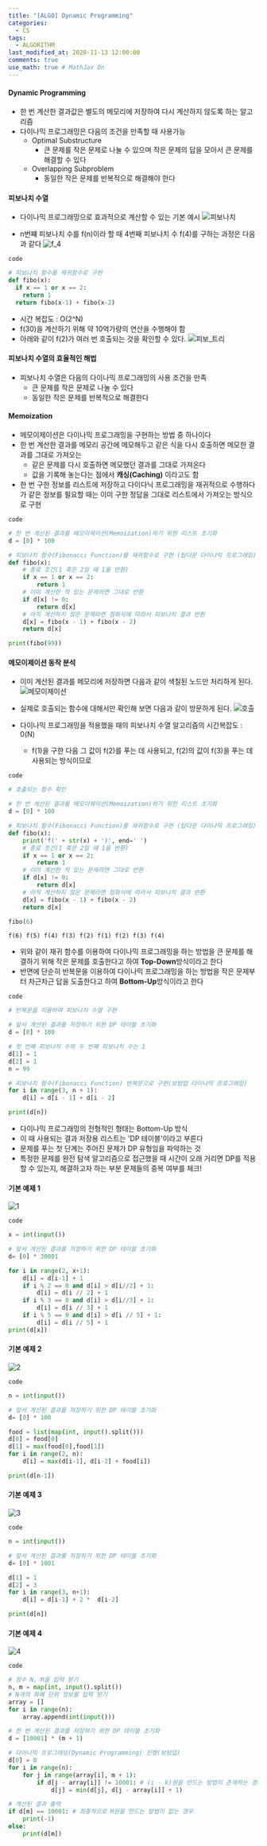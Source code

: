 ```yaml
---
title: "[ALGO] Dynamic Programming"
categories: 
  - CS
tags:
  - ALGORITHM
last_modified_at: 2020-11-13 12:00:00
comments: true
use_math: true # MathJax On
---
```


#### Dynamic Programming

- 한 번 계산한 결과값은 별도의 메모리에 저장하여 다시 계산하지 않도록 하는 알고리즘
- 다이나믹 프로그래밍은 다음의 조건을 만족할 때 사용가능
  - Optimal Substructure
    - 큰 문제를 작은 문제로 나눌 수 있으며 작은 문제의 답을 모아서 큰 문제를 해결할 수 있다
  - Overlapping Subproblem
    - 동일한 작은 문제를 반복적으로 해결해야 한다

#### 피보나치 수열
- 다이나믹 프로그래밍으로 효과적으로 계산할 수 있는 기본 예시
![피보나치](https://user-images.githubusercontent.com/62474292/104395236-a3b07e00-558b-11eb-9807-d47d16ce6f57.JPG)

- n번쨰 피보나치 수를 f(n)이라 할 때 4번째 피보나치 수 f(4)를 구하는 과정은 다음과 같다
![f_4](https://user-images.githubusercontent.com/62474292/104395238-a4e1ab00-558b-11eb-895c-9d4a3c4742c9.JPG)

`code`
```py
# 피보나치 함수를 재귀함수로 구현
def fibo(x):
  if x == 1 or x == 2:
    return 1
  return fibo(x-1) + fibo(x-2)
```
- 시간 복잡도 : O(2^N)
- f(30)을 계산하기 위해 약 10억가량의 연산을 수행해야 함
- 아래와 같이 f(2)가 여러 번 호출되는 것을 확인할 수 있다.
![피보_트리](https://user-images.githubusercontent.com/62474292/104395241-a612d800-558b-11eb-9a75-916b9d4ecb4b.JPG)

#### 피보나치 수열의 효율적인 해법
- 피보나치 수열은 다음의 다이나믹 프로그래밍의 사용 조건을 만족
  - 큰 문제를 작은 문제로 나눌 수 있다
  - 동일한 작은 문제를 반복적으로 해결한다
  
#### Memoization
- 메모이제이션은 다이나믹 프로그래밍을 구현하는 방법 중 하나이다
- 한 번 계산한 결과를 메모리 공간에 메모해두고 같은 식을 다시 호출하면 메모한 결과를 그대로 가져오는 
  - 같은 문제를 다시 호출하면 메모했던 결과를 그대로 가져온다
  - 값을 기록해 놓는다는 점에서 **캐싱(Caching)** 이라고도 함
- 한 번 구한 정보를 리스트에 저장하고 다이다닉 프로그래밍을 재귀적으로 수행하다가 같은 정보를 필요할 때는 이미 구한 정답을 그대로 리스트에서 가져오는 방식으로 구현

`code`
```py
# 한 번 계산된 결과를 메모이제이션(Memoization)하기 위한 리스트 초기화
d = [0] * 100

# 피보나치 함수(Fibonacci Function)를 재귀함수로 구현 (탑다운 다이나믹 프로그래밍)
def fibo(x):
    # 종료 조건(1 혹은 2일 때 1을 반환)
    if x == 1 or x == 2:
        return 1
    # 이미 계산한 적 있는 문제라면 그대로 반환
    if d[x] != 0:
        return d[x]
    # 아직 계산하지 않은 문제라면 점화식에 따라서 피보나치 결과 반환
    d[x] = fibo(x - 1) + fibo(x - 2)
    return d[x]

print(fibo(99))
```

#### 메모이제이션 동작 분석
- 이미 계산된 결과를 메모리에 저장하면 다음과 같이 색칠된 노드만 처리하게 된다.
![메모이제이션](https://user-images.githubusercontent.com/62474292/104401455-939e9b80-5597-11eb-90f8-1c3532be6869.JPG)

- 실제로 호출되는 함수에 대해서만 확인해 보면 다음과 같이 방문하게 된다.
![호출](https://user-images.githubusercontent.com/62474292/104401459-94cfc880-5597-11eb-9de9-4a71ae138d8a.JPG)

- 다이나믹 프로그래밍을 적용했을 때의 피보나치 수열 알고리즘의 시간복잡도 : 0(N)
  - f(1)을 구한 다음 그 값이 f(2)를 푸는 데 사용되고, f(2)의 값이 f(3)을 푸는 데 사용되는 방식이므로

`code`
```py
# 호출되는 함수 확인

# 한 번 계산된 결과를 메모이제이션(Memoization)하기 위한 리스트 초기화
d = [0] * 100

# 피보나치 함수(Fibonacci Function)를 재귀함수로 구현 (탑다운 다이나믹 프로그래밍)
def fibo(x):
    print('f(' + str(x) + ')', end=' ')
    # 종료 조건(1 혹은 2일 때 1을 반환)
    if x == 1 or x == 2:
        return 1
    # 이미 계산한 적 있는 문제라면 그대로 반환
    if d[x] != 0:
        return d[x]
    # 아직 계산하지 않은 문제라면 점화식에 따라서 피보나치 결과 반환
    d[x] = fibo(x - 1) + fibo(x - 2)
    return d[x]

fibo(6)
```
```
f(6) f(5) f(4) f(3) f(2) f(1) f(2) f(3) f(4)
```

- 위와 같이 재귀 함수를 이용하여 다이나믹 프로그래밍을 하는 방법을 큰 문제를 해결하기 위해 작은 문제를 호출한다고 하여 **Top-Down**방식이라고 한다
- 반면에 단순히 반복문을 이용하여 다이나믹 프로그래밍을 하는 방법을 작은 문제부터 차근차근 답을 도출한다고 하여 **Bottom-Up**방식이라고 한다

`code`
```py
# 반복문을 이용하여 피보나치 수열 구현

# 앞서 계산된 결과를 저장하기 위한 DP 테이블 초기화
d = [0] * 100

# 첫 번째 피보나치 수와 두 번째 피보나치 수는 1
d[1] = 1
d[2] = 1
n = 99

# 피보나치 함수(Fibonacci Function) 반복문으로 구현(보텀업 다이나믹 프로그래밍)
for i in range(3, n + 1):
    d[i] = d[i - 1] + d[i - 2]

print(d[n])
```

- 다이나믹 프로그래밍의 전형적인 형태는 Bottom-Up 방식
- 이 때 사용되는 결과 저장용 리스트는 'DP 테이블'이라고 부른다
- 문제를 푸는 첫 단계는 주어진 문제가 DP 유형임을 파악하는 것
- 특정한 문제를 완전 탐색 알고리즘으로 접근했을 때 시간이 오래 거리면 DP를 적용할 수 있는지, 해결하고자 하는 부분 문제들의 중복 여부를 체크!




#### 기본 예제 1
![1](https://user-images.githubusercontent.com/62474292/104384001-16156400-5574-11eb-854b-b7cd675b35ab.JPG)

`code`
```py
x = int(input())

# 앞서 계산된 결과를 저장하기 위한 DP 테이블 초기화
d= [0] * 30001

for i in range(2, x+1):
    d[i] = d[i-1] + 1
    if i % 2 == 0 and d[i] > d[i//2] + 1:
        d[i] = d[i // 2] + 1
    if i % 3 == 0 and d[i] > d[i//3] + 1:
        d[i] = d[i // 3] + 1
    if i % 5 == 0 and d[i] > d[i // 5] + 1:
        d[i] = d[i // 5] + 1
print(d[x])
```

#### 기본 예제 2
![2](https://user-images.githubusercontent.com/62474292/104383998-16156400-5574-11eb-893f-2b95583fa25f.JPG)

`code`
```py
n = int(input())

# 앞서 계산된 결과를 저장하기 위한 DP 테이블 초기화
d= [0] * 100

food = list(map(int, input().split()))
d[0] = food[0]
d[1] = max(food[0],food[1])
for i in range(2, n):
    d[i] = max(d[i-1], d[i-2] + food[i])

print(d[n-1])
```

#### 기본 예제 3
![3](https://user-images.githubusercontent.com/62474292/104383997-157ccd80-5574-11eb-84e3-b072f346e9c3.JPG)

`code`
```py
n = int(input())

# 앞서 계산된 결과를 저장하기 위한 DP 테이블 초기화
d= [0] * 1001

d[1] = 1
d[2] = 3
for i in range(3, n+1):
    d[i] = d[i-1] + 2 *  d[i-2]

print(d[n])
```

#### 기본 예제 4
![4](https://user-images.githubusercontent.com/62474292/104383989-13b30a00-5574-11eb-8925-cd40dac31531.JPG)

`code`
```py
# 정수 N, M을 입력 받기
n, m = map(int, input().split())
# N개의 화폐 단위 정보를 입력 받기
array = []
for i in range(n):
    array.append(int(input()))

# 한 번 계산된 결과를 저장하기 위한 DP 테이블 초기화
d = [10001] * (m + 1)

# 다이나믹 프로그래밍(Dynamic Programming) 진행(보텀업)
d[0] = 0
for i in range(n):
    for j in range(array[i], m + 1):
        if d[j - array[i]] != 10001: # (i - k)원을 만드는 방법이 존재하는 경우
            d[j] = min(d[j], d[j - array[i]] + 1)

# 계산된 결과 출력
if d[m] == 10001: # 최종적으로 M원을 만드는 방법이 없는 경우
    print(-1)
else:
    print(d[m])
```
